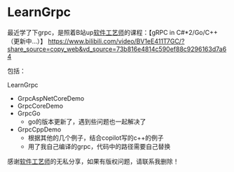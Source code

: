 # LearnGrpc

最近学了下grpc，是照着B站up[软件工艺师](https://space.bilibili.com/361469957)的课程：【gRPC in C#*2/Go/C++（更新中...）】 https://www.bilibili.com/video/BV1eE411T7GC/?share_source=copy_web&vd_source=73b816e4814c590ef88c9296163d7a64

包括：

LearnGrpc

- GrpcAspNetCoreDemo
- GrpcCoreDemo
- GrpcGo
  - go的版本更新了，遇到些问题也一起解决了
- GrpcCppDemo
  - 根据其他的几个例子，结合copilot写的c++的例子
  - 用了我自己编译的grpc，代码中的路径需要自己替换

感谢[软件工艺师](https://space.bilibili.com/361469957)的无私分享，如果有版权问题，请联系我删除！



